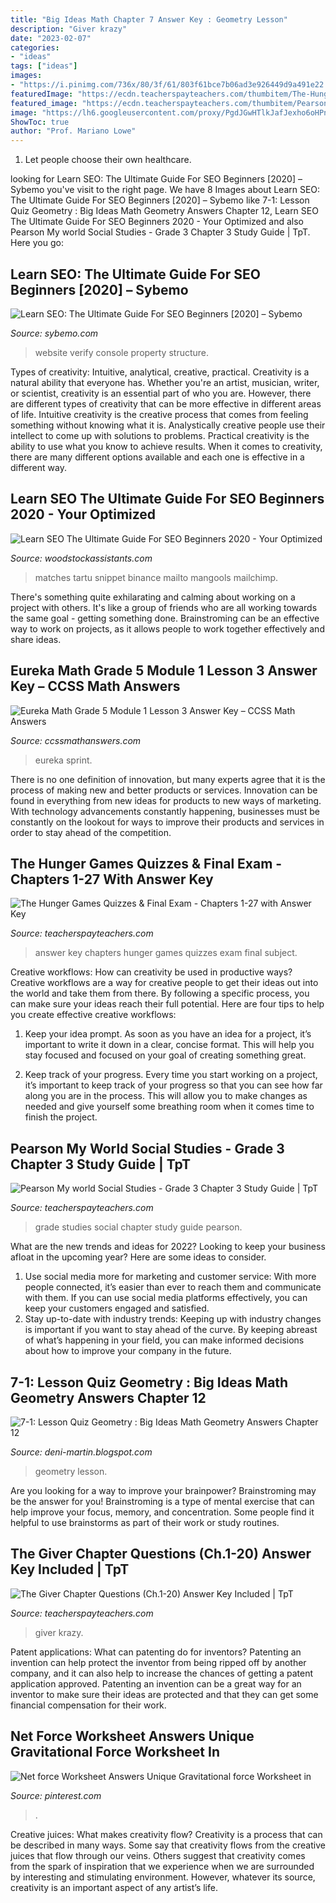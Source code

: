 ```yaml
---
title: "Big Ideas Math Chapter 7 Answer Key : Geometry Lesson"
description: "Giver krazy"
date: "2023-02-07"
categories:
- "ideas"
tags: ["ideas"]
images:
- "https://i.pinimg.com/736x/80/3f/61/803f61bce7b06ad3e926449d9a491e22.jpg"
featuredImage: "https://ecdn.teacherspayteachers.com/thumbitem/The-Hunger-Games-Quizzes-Final-Exam-Chapters-1-27-with-Answer-Key-4731786-1583960179/original-4731786-3.jpg"
featured_image: "https://ecdn.teacherspayteachers.com/thumbitem/Pearson-My-world-Social-Studies-Grade-3-Chapter-3-Study-Guide-2341294-1500875430/original-2341294-1.jpg"
image: "https://lh6.googleusercontent.com/proxy/PgdJGwHTlkJafJexho6oHPnr_yrM9LsqyGZunnqw1a8UuO9c0bOd2hpaecslJobzz57K2ohhVSiMZX-9EMm0WiDBa5pgYyTdmQ91K6VpZf3oyGak7Veoa7X-jyKiTW95KX3zHnzI7_Rv1Iwwhy9m6KtgdagAPh5mV_U=w1200-h630-p-k-no-nu"
ShowToc: true
author: "Prof. Mariano Lowe"
---
```



1. Let people choose their own healthcare.

	

		
looking for Learn SEO: The Ultimate Guide For SEO Beginners [2020] – Sybemo you've visit to the right page. We have 8 Images about Learn SEO: The Ultimate Guide For SEO Beginners [2020] – Sybemo like 7-1: Lesson Quiz Geometry : Big Ideas Math Geometry Answers Chapter 12, Learn SEO The Ultimate Guide For SEO Beginners 2020 - Your Optimized and also Pearson My world Social Studies - Grade 3 Chapter 3 Study Guide | TpT. Here you go:
		
    
## Learn SEO: The Ultimate Guide For SEO Beginners [2020] – Sybemo

<img loading=lazy src="https://mangools.com/blog/wp-content/uploads/2019/06/03-verify.png" onerror="this.onerror=null;this.src='https://tse4.mm.bing.net/th?id=OIP.axl04VyDfnr9JoR4oLxtdgHaF9&amp;pid=15.1';" alt="Learn SEO: The Ultimate Guide For SEO Beginners [2020] – Sybemo">

_Source: sybemo.com_

>website verify console property structure. 

	

Types of creativity: Intuitive, analytical, creative, practical.
Creativity is a natural ability that everyone has. Whether you're an artist, musician, writer, or scientist, creativity is an essential part of who you are. However, there are different types of creativity that can be more effective in different areas of life. Intuitive creativity is the creative process that comes from feeling something without knowing what it is. Analystically creative people use their intellect to come up with solutions to problems. Practical creativity is the ability to use what you know to achieve results. When it comes to creativity, there are many different options available and each one is effective in a different way.

    
## Learn SEO The Ultimate Guide For SEO Beginners 2020 - Your Optimized

<img loading=lazy src="https://mangools.com/blog/wp-content/uploads/2017/01/mangools-seo-academy-part-2-search-engines-snippet-google.png" onerror="this.onerror=null;this.src='https://tse4.mm.bing.net/th?id=OIP.HBJBQUlvVC3qY85zlp86lAHaEM&amp;pid=15.1';" alt="Learn SEO The Ultimate Guide For SEO Beginners 2020 - Your Optimized">

_Source: woodstockassistants.com_

>matches tartu snippet binance mailto mangools mailchimp. 

	

There's something quite exhilarating and calming about working on a project with others. It's like a group of friends who are all working towards the same goal - getting something done. Brainstroming can be an effective way to work on projects, as it allows people to work together effectively and share ideas.

    
## Eureka Math Grade 5 Module 1 Lesson 3 Answer Key – CCSS Math Answers

<img loading=lazy src="https://ccssmathanswers.com/wp-content/uploads/2021/03/Eureka-Math-Grade-5-Module-1-Lesson-3-Sprint-Answer-Key-1-1.png" onerror="this.onerror=null;this.src='https://tse2.mm.bing.net/th?id=OIP.YcoUgUT9m8ZetNBz7ehtWAAAAA&amp;pid=15.1';" alt="Eureka Math Grade 5 Module 1 Lesson 3 Answer Key – CCSS Math Answers">

_Source: ccssmathanswers.com_

>eureka sprint. 

	

There is no one definition of innovation, but many experts agree that it is the process of making new and better products or services. Innovation can be found in everything from new ideas for products to new ways of marketing. With technology advancements constantly happening, businesses must be constantly on the lookout for ways to improve their products and services in order to stay ahead of the competition.

    
## The Hunger Games Quizzes &amp; Final Exam - Chapters 1-27 With Answer Key

<img loading=lazy src="https://ecdn.teacherspayteachers.com/thumbitem/The-Hunger-Games-Quizzes-Final-Exam-Chapters-1-27-with-Answer-Key-4731786-1583960179/original-4731786-3.jpg" onerror="this.onerror=null;this.src='https://tse2.mm.bing.net/th?id=OIP.qbCMAfB0_oZ7djpL045QxwAAAA&amp;pid=15.1';" alt="The Hunger Games Quizzes &amp; Final Exam - Chapters 1-27 with Answer Key">

_Source: teacherspayteachers.com_

>answer key chapters hunger games quizzes exam final subject. 

	

Creative workflows: How can creativity be used in productive ways?
Creative workflows are a way for creative people to get their ideas out into the world and take them from there. By following a specific process, you can make sure your ideas reach their full potential. Here are four tips to help you create effective creative workflows:
1. Keep your idea prompt. As soon as you have an idea for a project, it’s important to write it down in a clear, concise format. This will help you stay focused and focused on your goal of creating something great.

2. Keep track of your progress. Every time you start working on a project, it’s important to keep track of your progress so that you can see how far along you are in the process. This will allow you to make changes as needed and give yourself some breathing room when it comes time to finish the project.


    
## Pearson My World Social Studies - Grade 3 Chapter 3 Study Guide | TpT

<img loading=lazy src="https://ecdn.teacherspayteachers.com/thumbitem/Pearson-My-world-Social-Studies-Grade-3-Chapter-3-Study-Guide-2341294-1500875430/original-2341294-1.jpg" onerror="this.onerror=null;this.src='https://tse4.mm.bing.net/th?id=OIP.3GnXKDgKeTxUdN3UIz1c9AAAAA&amp;pid=15.1';" alt="Pearson My world Social Studies - Grade 3 Chapter 3 Study Guide | TpT">

_Source: teacherspayteachers.com_

>grade studies social chapter study guide pearson. 

	

What are the new trends and ideas for 2022?
Looking to keep your business afloat in the upcoming year? Here are some ideas to consider. 
1. Use social media more for marketing and customer service: With more people connected, it’s easier than ever to reach them and communicate with them. If you can use social media platforms effectively, you can keep your customers engaged and satisfied. 
2. Stay up-to-date with industry trends: Keeping up with industry changes is important if you want to stay ahead of the curve. By keeping abreast of what’s happening in your field, you can make informed decisions about how to improve your company in the future. 

    
## 7-1: Lesson Quiz Geometry : Big Ideas Math Geometry Answers Chapter 12

<img loading=lazy src="https://lh6.googleusercontent.com/proxy/PgdJGwHTlkJafJexho6oHPnr_yrM9LsqyGZunnqw1a8UuO9c0bOd2hpaecslJobzz57K2ohhVSiMZX-9EMm0WiDBa5pgYyTdmQ91K6VpZf3oyGak7Veoa7X-jyKiTW95KX3zHnzI7_Rv1Iwwhy9m6KtgdagAPh5mV_U=w1200-h630-p-k-no-nu" onerror="this.onerror=null;this.src='https://tse2.mm.bing.net/th?id=OIP.QdZadrZfWndohi0j0X41EAHaGE&amp;pid=15.1';" alt="7-1: Lesson Quiz Geometry : Big Ideas Math Geometry Answers Chapter 12">

_Source: deni-martin.blogspot.com_

>geometry lesson. 

	

Are you looking for a way to improve your brainpower? Brainstroming may be the answer for you! Brainstroming is a type of mental exercise that can help improve your focus, memory, and concentration. Some people find it helpful to use brainstorms as part of their work or study routines.

    
## The Giver Chapter Questions (Ch.1-20) Answer Key Included | TpT

<img loading=lazy src="https://ecdn.teacherspayteachers.com/thumbitem/The-Giver-Chapter-Questions-Ch-1-20-Answer-Key-Included-3465635-1509311841/original-3465635-4.jpg" onerror="this.onerror=null;this.src='https://tse4.mm.bing.net/th?id=OIP.q8O8KOWrOrw4h8H1y11TGAAAAA&amp;pid=15.1';" alt="The Giver Chapter Questions (Ch.1-20) Answer Key Included | TpT">

_Source: teacherspayteachers.com_

>giver krazy. 

	

Patent applications: What can patenting do for inventors?
Patenting an invention can help protect the inventor from being ripped off by another company, and it can also help to increase the chances of getting a patent application approved. Patenting an invention can be a great way for an inventor to make sure their ideas are protected and that they can get some financial compensation for their work.

    
## Net Force Worksheet Answers Unique Gravitational Force Worksheet In

<img loading=lazy src="https://i.pinimg.com/736x/80/3f/61/803f61bce7b06ad3e926449d9a491e22.jpg" onerror="this.onerror=null;this.src='https://tse1.mm.bing.net/th?id=OIP.MoJz4xY9D8pE8T24JjTV8AHaJl&amp;pid=15.1';" alt="Net force Worksheet Answers Unique Gravitational force Worksheet in">

_Source: pinterest.com_

>. 

	

Creative juices: What makes creativity flow?
Creativity is a process that can be described in many ways. Some say that creativity flows from the creative juices that flow through our veins. Others suggest that creativity comes from the spark of inspiration that we experience when we are surrounded by interesting and stimulating environment. However, whatever its source, creativity is an important aspect of any artist’s life.

